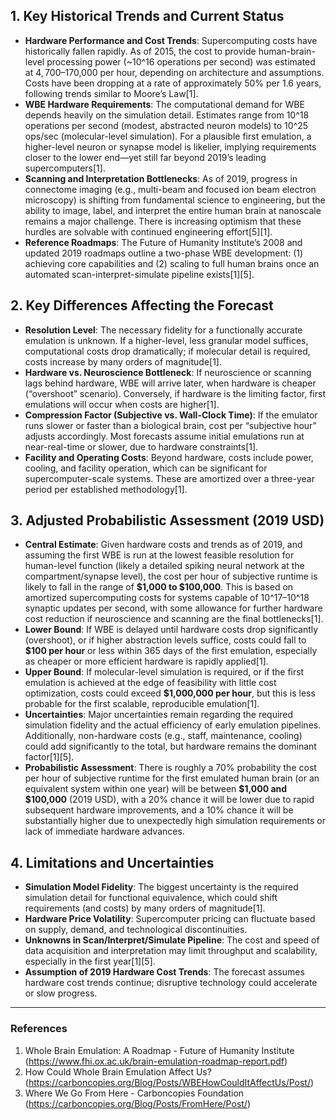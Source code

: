 ## 1. Key Historical Trends and Current Status

- **Hardware Performance and Cost Trends**: Supercomputing costs have historically fallen rapidly. As of 2015, the cost to provide human-brain-level processing power (~10^16 operations per second) was estimated at $4,700–$170,000 per hour, depending on architecture and assumptions. Costs have been dropping at a rate of approximately 50% per 1.6 years, following trends similar to Moore’s Law[1].
- **WBE Hardware Requirements**: The computational demand for WBE depends heavily on the simulation detail. Estimates range from 10^18 operations per second (modest, abstracted neuron models) to 10^25 ops/sec (molecular-level simulation). For a plausible first emulation, a higher-level neuron or synapse model is likelier, implying requirements closer to the lower end—yet still far beyond 2019’s leading supercomputers[1].
- **Scanning and Interpretation Bottlenecks**: As of 2019, progress in connectome imaging (e.g., multi-beam and focused ion beam electron microscopy) is shifting from fundamental science to engineering, but the ability to image, label, and interpret the entire human brain at nanoscale remains a major challenge. There is increasing optimism that these hurdles are solvable with continued engineering effort[5][1].
- **Reference Roadmaps**: The Future of Humanity Institute’s 2008 and updated 2019 roadmaps outline a two-phase WBE development: (1) achieving core capabilities and (2) scaling to full human brains once an automated scan-interpret-simulate pipeline exists[1][5].

## 2. Key Differences Affecting the Forecast

- **Resolution Level**: The necessary fidelity for a functionally accurate emulation is unknown. If a higher-level, less granular model suffices, computational costs drop dramatically; if molecular detail is required, costs increase by many orders of magnitude[1].
- **Hardware vs. Neuroscience Bottleneck**: If neuroscience or scanning lags behind hardware, WBE will arrive later, when hardware is cheaper (“overshoot” scenario). Conversely, if hardware is the limiting factor, first emulations will occur when costs are higher[1].
- **Compression Factor (Subjective vs. Wall-Clock Time)**: If the emulator runs slower or faster than a biological brain, cost per “subjective hour” adjusts accordingly. Most forecasts assume initial emulations run at near-real-time or slower, due to hardware constraints[1].
- **Facility and Operating Costs**: Beyond hardware, costs include power, cooling, and facility operation, which can be significant for supercomputer-scale systems. These are amortized over a three-year period per established methodology[1].

## 3. Adjusted Probabilistic Assessment (2019 USD)

- **Central Estimate**: Given hardware costs and trends as of 2019, and assuming the first WBE is run at the lowest feasible resolution for human-level function (likely a detailed spiking neural network at the compartment/synapse level), the cost per hour of subjective runtime is likely to fall in the range of **$1,000 to $100,000**. This is based on amortized supercomputing costs for systems capable of 10^17–10^18 synaptic updates per second, with some allowance for further hardware cost reduction if neuroscience and scanning are the final bottlenecks[1].
- **Lower Bound**: If WBE is delayed until hardware costs drop significantly (overshoot), or if higher abstraction levels suffice, costs could fall to **$100 per hour** or less within 365 days of the first emulation, especially as cheaper or more efficient hardware is rapidly applied[1].
- **Upper Bound**: If molecular-level simulation is required, or if the first emulation is achieved at the edge of feasibility with little cost optimization, costs could exceed **$1,000,000 per hour**, but this is less probable for the first scalable, reproducible emulation[1].
- **Uncertainties**: Major uncertainties remain regarding the required simulation fidelity and the actual efficiency of early emulation pipelines. Additionally, non-hardware costs (e.g., staff, maintenance, cooling) could add significantly to the total, but hardware remains the dominant factor[1][5].
- **Probabilistic Assessment**: There is roughly a 70% probability the cost per hour of subjective runtime for the first emulated human brain (or an equivalent system within one year) will be between **$1,000 and $100,000** (2019 USD), with a 20% chance it will be lower due to rapid subsequent hardware improvements, and a 10% chance it will be substantially higher due to unexpectedly high simulation requirements or lack of immediate hardware advances.

## 4. Limitations and Uncertainties

- **Simulation Model Fidelity**: The biggest uncertainty is the required simulation detail for functional equivalence, which could shift requirements (and costs) by many orders of magnitude[1].
- **Hardware Price Volatility**: Supercomputer pricing can fluctuate based on supply, demand, and technological discontinuities.
- **Unknowns in Scan/Interpret/Simulate Pipeline**: The cost and speed of data acquisition and interpretation may limit throughput and scalability, especially in the first year[1][5].
- **Assumption of 2019 Hardware Cost Trends**: The forecast assumes hardware cost trends continue; disruptive technology could accelerate or slow progress.

---

### References

1. Whole Brain Emulation: A Roadmap - Future of Humanity Institute (https://www.fhi.ox.ac.uk/brain-emulation-roadmap-report.pdf)
2. How Could Whole Brain Emulation Affect Us? (https://carboncopies.org/Blog/Posts/WBEHowCouldItAffectUs/Post/)
5. Where We Go From Here - Carboncopies Foundation (https://carboncopies.org/Blog/Posts/FromHere/Post/)